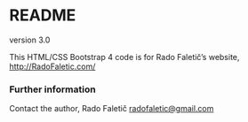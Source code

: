 # README #

version 3.0

This HTML/CSS Bootstrap 4 code is for Rado Faletič’s website, http://RadoFaletic.com/

### Further information ###

Contact the author, Rado Faletič <radofaletic@gmail.com>
